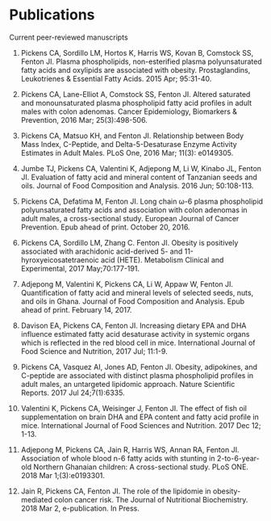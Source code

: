 # Publications
Current peer-reviewed manuscripts

1.  Pickens CA, Sordillo LM, Hortos K, Harris WS, Kovan B, Comstock SS, Fenton JI.  Plasma phospholipids, non-esterified plasma polyunsaturated fatty acids and oxylipids are associated with obesity. Prostaglandins, Leukotrienes & Essential Fatty Acids. 2015 Apr; 95:31-40.

2.  Pickens CA, Lane-Elliot A, Comstock SS, Fenton JI.  Altered saturated and monounsaturated plasma phospholipid fatty acid profiles in adult males with colon adenomas. Cancer Epidemiology, Biomarkers & Prevention, 2016 Mar; 25(3):498-506. 

3.  Pickens CA, Matsuo KH, and Fenton JI. Relationship between Body Mass Index, C-Peptide, and Delta-5-Desaturase Enzyme Activity Estimates in Adult Males. PLoS One, 2016 Mar; 11(3): e0149305.

4.  Jumbe TJ, Pickens CA, Valentini K, Adjepong M, Li W, Kinabo JL, Fenton JI.  Evaluation of fatty acid and mineral content of Tanzanian seeds and oils. Journal of Food Composition and Analysis. 2016 Jun; 50:108-113.

5.  Pickens CA, Defatima M, Fenton JI.  Long chain ω-6 plasma phospholipid polyunsaturated fatty acids and association with colon adenomas in adult males, a cross-sectional study. European Journal of Cancer Prevention. Epub ahead of print. October 20, 2016.

6. Pickens CA, Sordillo LM, Zhang C. Fenton JI.  Obesity is positively associated with arachidonic acid-derived 5- and 11-hyroxyeicosatetraenoic acid (HETE). Metabolism Clinical and Experimental, 2017 May;70:177-191.

7. Adjepong M, Valentini K, Pickens CA, Li W, Appaw W, Fenton JI.  Quantification of fatty acid and mineral levels of selected seeds, nuts, and oils in Ghana. Journal of Food Composition and Analysis. Epub ahead of print. February 14, 2017.

8. Davison EA, Pickens CA, Fenton JI.  Increasing dietary EPA and DHA influence estimated fatty acid desaturase activity in systemic organs which is reflected in the red blood cell in mice. International Journal of Food Science and Nutrition, 2017 Jul; 11:1-9.

9. Pickens CA, Vasquez AI, Jones AD, Fenton JI. Obesity, adipokines, and C-peptide are associated with distinct plasma phospholipid profiles in adult males, an untargeted lipidomic approach. Nature Scientific Reports. 2017 Jul 24;7(1):6335.

10. Valentini K, Pickens CA, Weisinger J, Fenton JI. The effect of fish oil supplementation on brain DHA and EPA content and fatty acid profile in mice. International Journal of Food Sciences and Nutrition.  2017 Dec 12; 1-13.

11. Adjepong M, Pickens CA, Jain R, Harris WS, Annan RA, Fenton JI. Association of whole blood n-6 fatty acids with stunting in 2-to-6-year-old Northern Ghanaian children: A cross-sectional study. PLoS ONE. 2018 Mar 1;(3):e0193301.

12. Jain R, Pickens CA, Fenton JI. The role of the lipidomie in obesity-mediated colon cancer risk. The Journal of Nutritional Biochemistry. 2018 Mar 2, e-publication. In Press.
